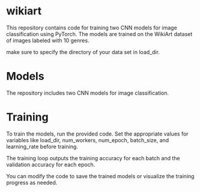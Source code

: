 # wikiart

This repository contains code for training two CNN models for image classification using PyTorch. The models are trained on the WikiArt dataset of images labeled with 10 genres.

make sure to specify the directory of your data set in load_dir.

# Models
The repository includes two CNN models for image classification.

# Training
To train the models, run the provided code. Set the appropriate values for variables like load_dir, num_workers, num_epoch, batch_size, and learning_rate before training.

The training loop outputs the training accuracy for each batch and the validation accuracy for each epoch.

You can modify the code to save the trained models or visualize the training progress as needed.

